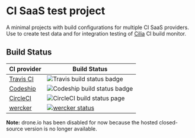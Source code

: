 # CI SaaS test project

A minimal projects with build configurations for multiple CI SaaS providers. Use to create 
test data and for integration testing of [Cilia](https://github.com/bbiskup/cilia) CI build monitor.

## Build Status

| CI provider | Build Status |
| ---         | ---          |
| [Travis CI](https://travis-ci.org/)      | ![Travis build status badge](https://travis-ci.org/bbiskup/ci-saas-test-project.svg?branch=master)    |
|[Codeship](https://codeship.com/)         | ![Codeship build status badge](https://codeship.com/projects/a945b780-7fc5-0134-bf93-165195a768fc/status?branch=master) |
| [CircleCI](https://circleci.com/)        | ![CircleCI build status page](https://circleci.com/gh/bbiskup/ci-saas-test-project.svg?style=shield&circle-token=d5d1dd7847af8aa67fc98dd0814184d7d9514d80)  |
| [wercker](https://app.wercker.com/)      | [![wercker status](https://app.wercker.com/status/00057cea1b9dbc48c46dc713c5723398/s/master "wercker status")](https://app.wercker.com/project/byKey/00057cea1b9dbc48c46dc713c5723398) |

**Note:** drone.io has been disabled for now because the hosted closed-source version is no longer
      available.
